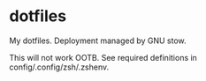 # dotfiles
My dotfiles. Deployment managed by GNU stow.

This will not work OOTB.
See required definitions in config/.config/zsh/.zshenv.
